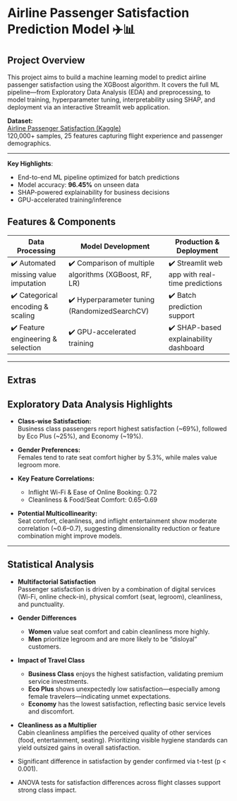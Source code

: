 # Airline Passenger Satisfaction Prediction Model ✈️📊

## Project Overview

This project aims to build a machine learning model to predict airline passenger satisfaction using the XGBoost algorithm. It covers the full ML pipeline—from Exploratory Data Analysis (EDA) and preprocessing, to model training, hyperparameter tuning, interpretability using SHAP, and deployment via an interactive Streamlit web application.

**Dataset:**  
[Airline Passenger Satisfaction (Kaggle)](https://www.kaggle.com/datasets/teejmahal20/airline-passenger-satisfaction)  
120,000+ samples, 25 features capturing flight experience and passenger demographics.

---
**Key Highlights**:  
- End-to-end ML pipeline optimized for batch predictions  
- Model accuracy: **96.45%** on unseen data  
- SHAP-powered explainability for business decisions  
- GPU-accelerated training/inference  

## Features & Components

| Data Processing                         | Model Development                                      | Production & Deployment                         |
|---------------------------------------|-------------------------------------------------------|----------------------------------------------------|
| ✔️ Automated missing value imputation | ✔️ Comparison of multiple algorithms (XGBoost, RF, LR)| ✔️ Streamlit web app with real-time predictions   |
| ✔️ Categorical encoding & scaling     | ✔️ Hyperparameter tuning (RandomizedSearchCV)         | ✔️ Batch prediction support                       |
| ✔️ Feature engineering & selection    | ✔️ GPU-accelerated training                            | ✔️ SHAP-based explainability dashboard           |

---



## Extras

## Exploratory Data Analysis Highlights

- **Class-wise Satisfaction:**  
  Business class passengers report highest satisfaction (~69%), followed by Eco Plus (~25%), and Economy (~19%).

- **Gender Preferences:**  
  Females tend to rate seat comfort higher by 5.3%, while males value legroom more.

- **Key Feature Correlations:**  
  - Inflight Wi-Fi & Ease of Online Booking: 0.72  
  - Cleanliness & Food/Seat Comfort: 0.65–0.69  

- **Potential Multicollinearity:**  
  Seat comfort, cleanliness, and inflight entertainment show moderate correlation (~0.6–0.7), suggesting dimensionality reduction or feature combination might improve models.

---

## Statistical Analysis

- **Multifactorial Satisfaction**  
  Passenger satisfaction is driven by a combination of digital services (Wi-Fi, online check-in), physical comfort (seat, legroom), cleanliness, and punctuality.

- **Gender Differences**  
  - **Women** value seat comfort and cabin cleanliness more highly.  
  - **Men** prioritize legroom and are more likely to be “disloyal” customers.

- **Impact of Travel Class**  
  - **Business Class** enjoys the highest satisfaction, validating premium service investments.  
  - **Eco Plus** shows unexpectedly low satisfaction—especially among female travelers—indicating unmet expectations.  
  - **Economy** has the lowest satisfaction, reflecting basic service levels and discomfort.

- **Cleanliness as a Multiplier**  
  Cabin cleanliness amplifies the perceived quality of other services (food, entertainment, seating). Prioritizing visible hygiene standards can yield outsized gains in overall satisfaction.
- Significant difference in satisfaction by gender confirmed via t-test (p < 0.001).  
- ANOVA tests for satisfaction differences across flight classes support strong class impact.







